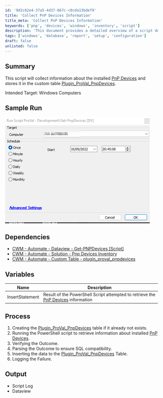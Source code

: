```yaml
---
id: '9d2c62e4-37a5-4d37-867c-c0cda13bdef9'
title: 'Collect PnP Devices Information'
title_meta: 'Collect PnP Devices Information'
keywords: ['pnp', 'devices', 'windows', 'inventory', 'script']
description: 'This document provides a detailed overview of a script designed to collect information about installed Plug and Play (PnP) devices on Windows computers and store the data in a custom table. It includes a summary of the process, dependencies, variables, and expected output.'
tags: ['windows', 'database', 'report', 'setup', 'configuration']
draft: false
unlisted: false
---
```

## Summary

This script will collect information about the installed [PnP Devices](https://docs.microsoft.com/en-us/windows-hardware/drivers/kernel/introduction-to-plug-and-play) and stores it in the custom table [Plugin_ProVal_PnpDevices](https://proval.itglue.com/DOC-5078775-10861699).

Intended Target: Windows Computers

## Sample Run

![Sample Run](../../../static/img/Get-PNPDevices-DV/image_1.png)

## Dependencies

- [CWM - Automate - Dataview - Get-PNPDevices [Script]](https://proval.itglue.com/DOC-5078775-10861702) 
- [CWM - Automate - Solution - Pnp Devices Inventory](https://proval.itglue.com/DOC-5078775-10861710) 
- [CWM - Automate - Custom Table - plugin_proval_pnpdevices](https://proval.itglue.com/DOC-5078775-10861699) 

## Variables

| Name            | Description                                                                                       |
|-----------------|---------------------------------------------------------------------------------------------------|
| InsertStatement | Result of the PowerShell Script attempted to retrieve the [PnP Devices](https://docs.microsoft.com/en-us/windows-hardware/drivers/kernel/introduction-to-plug-and-play) information |

## Process

1. Creating the [Plugin_ProVal_PnpDevices](https://proval.itglue.com/DOC-5078775-10861699) table if it already not exists.
2. Running the PowerShell script to retrieve information about installed [PnP Devices](https://docs.microsoft.com/en-us/windows-hardware/drivers/kernel/introduction-to-plug-and-play).
3. Verifying the Outcome.
4. Parsing the Outcome to ensure SQL compatibility.
5. Inserting the data to the [Plugin_ProVal_PnpDevices](https://proval.itglue.com/DOC-5078775-10861699) Table.
6. Logging the Failure.

## Output

- Script Log
- Dataview







